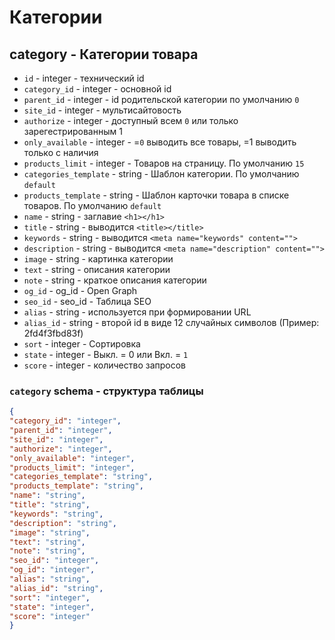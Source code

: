 # Категории
## category - Категории товара
- `id` - integer - технический id
- `category_id` - integer - основной id
- `parent_id` - integer - id родительской категории по умолчанию `0`
- `site_id` - integer - мультисайтовость
- `authorize` - integer - доступный всем `0` или только зарегестрированным 1
- `only_available` - integer - =`0` выводить все товары, =1 выводить только с наличия
- `products_limit` - integer - Товаров на страницу. По умолчанию `15`
- `categories_template` - string - Шаблон категории. По умолчанию `default`
- `products_template` - string - Шаблон карточки товара в списке товаров. По умолчанию `default`
- `name` - string - заглавие `<h1></h1>`
- `title` - string - выводится `<title></title>`
- `keywords` - string - выводится `<meta name="keywords" content="">`
- `description` - string - выводится `<meta name="description" content="">`
- `image` - string - картинка категории
- `text` - string - описания категории
- `note` - string - краткое описания категории
- `og_id` - og_id - Open Graph
- `seo_id` - seo_id - Таблица SEO
- `alias` - string - используется при формировании URL
- `alias_id` - string - второй id в виде 12 случайных символов (Пример: 2fd4f3fbd83f)
- `sort` - integer - Сортировка
- `state` - integer - Выкл. = 0 или Вкл. = `1`
- `score` - integer - количество запросов
 
### `category` schema - структура таблицы
```json
{
"category_id": "integer",
"parent_id": "integer",
"site_id": "integer",
"authorize": "integer",
"only_available": "integer",
"products_limit": "integer",
"categories_template": "string",
"products_template": "string",
"name": "string",
"title": "string",
"keywords": "string",
"description": "string",
"image": "string",
"text": "string",
"note": "string",
"seo_id": "integer",
"og_id": "integer",
"alias": "string",
"alias_id": "string",
"sort": "integer",
"state": "integer",
"score": "integer"
}
```
